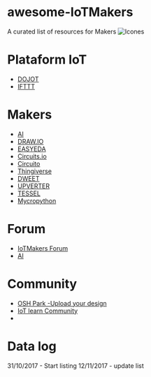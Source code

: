 # awesome-IoTMakers
A curated list of resources for Makers
![Icones](https://github.com/IoTMakers/awesome-Makers/blob/master/figures/logo_IoTmakersCommunity.png)

# Plataform IoT
- [DOJOT](http://www.dojot.com.br)
- [IFTTT](https://ifttt.com)

# Makers 
- [AI](https://api.ai)
- [DRAW.IO](https://www.draw.io)
- [EASYEDA](https://easyeda.com/editor)
- [Circuits.io](https://circuits.io)
- [Circuito](https://www.circuito.io)
- [Thingiverse](https://www.thingiverse.com)
- [DWEET](http://dweet.io)
- [UPVERTER](https://upverter.com)
- [TESSEL](https://tessel.io)
- [Mycropython](http://micropython.org)

# Forum
- [IoTMakers Forum](forum.iotmakers.com.br)
- [AI](https://discuss.api.ai)

# Community 
* [OSH Park -Upload your design](https://oshpark.com)
* [IoT learn Community](http://learn.iotcommunity.io)
* []()

# Data log
31/10/2017 - Start listing
12/11/2017 - update list
